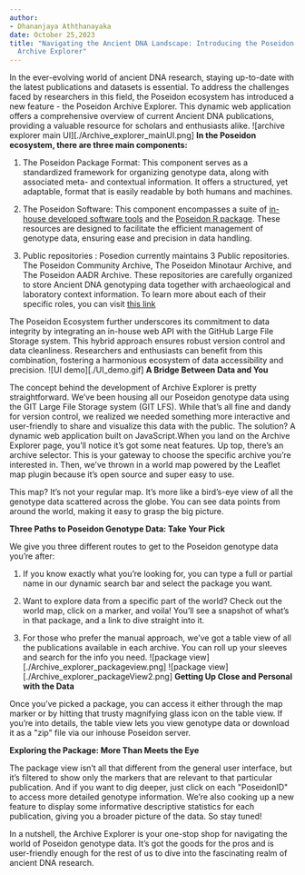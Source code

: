 ```yaml
---
author:
- Dhananjaya Aththanayaka
date: October 25,2023
title: "Navigating the Ancient DNA Landscape: Introducing the Poseidon
  Archive Explorer"
---
```


In the ever-evolving world of ancient DNA research, staying up-to-date
with the latest publications and datasets is essential. To address the
challenges faced by researchers in this field, the Poseidon ecosystem
has introduced a new feature - the Poseidon Archive Explorer. This
dynamic web application offers a comprehensive overview of current
Ancient DNA publications, providing a valuable resource for scholars and
enthusiasts alike.
![archive explorer main UI][./Archive_explorer_mainUI.png]
**In the Poseidon ecosystem, there are three main components:**

1.  The Poseidon Package Format: This component serves as a standardized
    framework for organizing genotype data, along with associated meta-
    and contextual information. It offers a structured, yet adaptable,
    format that is easily readable by both humans and machines.

2.  The Poseidon Software: This component encompasses a suite of
    [in-house developed software
    tools](https://www.poseidon-adna.org/#/trident) and the [Poseidon R
    package](https://www.poseidon-adna.org/#/janno_r_package). These
    resources are designed to facilitate the efficient management of
    genotype data, ensuring ease and precision in data handling.

3.  Public repositories : Posedion currently maintains 3 Public
    repositories. The Poseidon Community Archive, The Poseidon Minotaur
    Archive, and The Poseidon AADR Archive. These repositories are
    carefully organized to store Ancient DNA genotyping data together
    with archaeological and laboratory context information. To learn
    more about each of their specific roles, you can visit [this
    link](https://www.poseidon-adna.org/#/archive_overview)

The Poseidon Ecosystem further underscores its commitment to data
integrity by integrating an in-house web API with the GitHub Large File
Storage system. This hybrid approach ensures robust version control and
data cleanliness. Researchers and enthusiasts can benefit from this
combination, fostering a harmonious ecosystem of data accessibility and
precision.
![UI demo][./UI_demo.gif]
**A Bridge Between Data and You**

The concept behind the development of Archive Explorer is pretty
straightforward. We’ve been housing all our Poseidon genotype data using
the GIT Large File Storage system (GIT LFS). While that’s all fine and
dandy for version control, we realized we needed something more
interactive and user-friendly to share and visualize this data with the
public. The solution? A dynamic web application built on JavaScript.When
you land on the Archive Explorer page, you’ll notice it’s got some neat
features. Up top, there’s an archive selector. This is your gateway to
choose the specific archive you’re interested in. Then, we’ve thrown in
a world map powered by the Leaflet map plugin because it’s open source
and super easy to use.

This map? It’s not your regular map. It’s more like a bird’s-eye view of
all the genotype data scattered across the globe. You can see data
points from around the world, making it easy to grasp the big picture.

**Three Paths to Poseidon Genotype Data: Take Your Pick**

We give you three different routes to get to the Poseidon genotype data
you’re after:

1.  If you know exactly what you’re looking for, you can type a full or
    partial name in our dynamic search bar and select the package you
    want.

2.  Want to explore data from a specific part of the world? Check out
    the world map, click on a marker, and voila! You’ll see a snapshot
    of what’s in that package, and a link to dive straight into it.

3.  For those who prefer the manual approach, we’ve got a table view of
    all the publications available in each archive. You can roll up your
    sleeves and search for the info you need.
![package view][./Archive_explorer_packageview.png]
![package view][./Archive_explorer_packageView2.png]
**Getting Up Close and Personal with the Data**

Once you’ve picked a package, you can access it either through the map
marker or by hitting that trusty magnifying glass icon on the table
view. If you’re into details, the table view lets you view genotype data or download it as a "zip" file via our inhouse Poseidon server.

**Exploring the Package: More Than Meets the Eye**

The package view isn’t all that different from the general user
interface, but it’s filtered to show only the markers that are relevant
to that particular publication. And if you want to dig deeper, just
click on each "PoseidonID" to access more detailed genotype information.
We’re also cooking up a new feature to display some informative
descriptive statistics for each publication, giving you a broader
picture of the data. So stay tuned!

In a nutshell, the Archive Explorer is your one-stop shop for navigating
the world of Poseidon genotype data. It’s got the goods for the pros and
is user-friendly enough for the rest of us to dive into the fascinating
realm of ancient DNA research.
